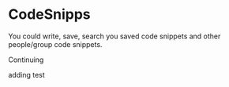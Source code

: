 # CodeSnipps

You could write, save, search you saved code snippets and other people/group code snippets.

Continuing

adding test
